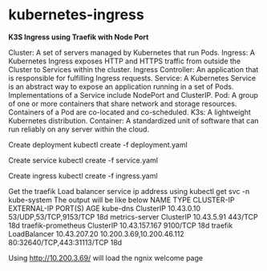 # kubernetes-ingress
**K3S Ingress using Traefik with Node Port**

Cluster: A set of servers managed by Kubernetes that run Pods.
Ingress: A Kubernetes Ingress exposes HTTP and HTTPS traffic from outside the Cluster to Services within the cluster.
Ingress Controller: An application that is responsible for fulfilling Ingress requests.
Service: A Kubernetes Service is an abstract way to expose an application running in a set of Pods. Implementations of a Service include NodePort and ClusterIP.
Pod: A group of one or more containers that share network and storage resources. Containers of a Pod are co-located and co-scheduled.
K3s: A lightweight Kubernetes distribution.
Container: A standardized unit of software that can run reliably on any server within the cloud.

Create deployment
kubectl create -f deployment.yaml

Create service
kubectl create -f service.yaml

Create ingress
kubectl create -f ingress.yaml

Get the traefik Load balancer service ip address using kubectl get svc -n kube-system
The output will be like below
NAME                 TYPE           CLUSTER-IP      EXTERNAL-IP                 PORT(S)                      AGE
kube-dns             ClusterIP      10.43.0.10      <none>                      53/UDP,53/TCP,9153/TCP       18d
metrics-server       ClusterIP      10.43.5.91      <none>                      443/TCP                      18d
traefik-prometheus   ClusterIP      10.43.157.167   <none>                      9100/TCP                     18d
traefik              LoadBalancer   10.43.207.20    10.200.3.69,10.200.46.112   80:32640/TCP,443:31113/TCP   18d

Using http://10.200.3.69/ will load the ngnix welcome page
